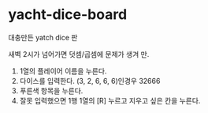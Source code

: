 # yacht-dice-board

대충만든 yatch dice 판

새벽 2시가 넘어가면 덧셈/곱셈에 문제가 생겨 만.

1. 1열의 플레이어 이름을 누른다.
2. 다이스를 입력한다. (3, 2, 6, 6, 6)인경우 32666
3. 푸른색 항목을 누른다.
4. 잘못 입력했으면 1행 1열의 [R] 누르고 지우고 싶은 칸을 누른다.
